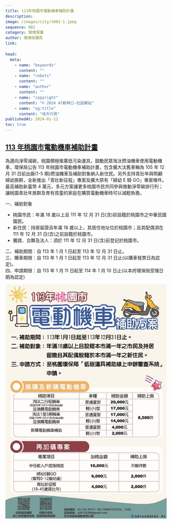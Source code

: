 ```yaml
---
title: 113年桃園市電動機車補助計畫
description:
image: /images/city/t002-1.jpeg
sequence: 002
category: 環境保護
author: 環境保護局
link:

head:
  meta:
    - name: "keywords"
      content: ""
    - name: "robots"
      content: ""
    - name: "author"
      content: ""
    - name: "copyright"
      content: "© 2024 A7新林口-社區網站"
    - name: "og:title"
      content: "地方行政"
publishedAt: 2024-01-12
toc: true
---
```


## <a href="https://www.tydep.gov.tw/tydep/PeopleApply/Detail/1022?type=0">113 年桃園市電動機車補助計畫</a>

為邁向淨零減碳，桃園積極推廣低污染運具，鼓勵民眾淘汰燃油機車使用電動機車，環保局公告 113 年桃園市電動機車補助計畫，包含擴大汰舊車輛為 105 年 12 月 31 日前出廠(1-5 期)燃油機車及補助對象納入新住民。另外支持青壯年與照顧婦幼族群，全新推出「青壯新征程」專案及擴大原有「婦幼 E 騎 GO」專案條件。最高補助新臺幣 4 萬元，多元方案讓更多桃園市民共同參與推動淨零碳排行列；讓桃園青壯年族群及育有孩童的家庭在購買電動機車時可以減輕負擔。

一、補助對象

- 桃園市民：年滿 18 歲以上且 111 年 12 月 31 日(含)前設籍於桃園市之中華民國國民。
- 新住民：持居留證且年滿 18 歲以上，其居住地址位於桃園市；且其配偶須在 111 年 12 月 31 日(含)之前設籍於桃園市。
- 獨資、合夥及法人：須於 111 年 12 月 31 日(含)前登記於桃園市。

二、補助期間：自 113 年 1 月 1 日起至 113 年 12 月 31 日止。  
三、購車期限：自 113 年 1 月 1 日起至 113 年 12 月 31 日止(以購車發票日為認定)。  
四、申請期限：自 113 年 1 月 11 日起至 114 年 1 月 10 日止(以本府環保局受理日期為認定)

![t002-1.jpeg](/images/city/t002-1.jpeg)
